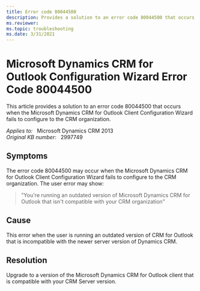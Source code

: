 ```yaml
---
title: Error code 80044500
description: Provides a solution to an error code 80044500 that occurs when the Microsoft Dynamics CRM for Outlook Client Configuration Wizard fails to configure to the CRM organization.
ms.reviewer: 
ms.topic: troubleshooting
ms.date: 3/31/2021
---
```

# Microsoft Dynamics CRM for Outlook Configuration Wizard Error Code 80044500

This article provides a solution to an error code 80044500 that occurs when the Microsoft Dynamics CRM for Outlook Client Configuration Wizard fails to configure to the CRM organization.

_Applies to:_ &nbsp; Microsoft Dynamics CRM 2013  
_Original KB number:_ &nbsp; 2997749

## Symptoms

The error code 80044500 may occur when the Microsoft Dynamics CRM for Outlook Client Configuration Wizard fails to configure to the CRM organization. The user error may show:

> "You're running an outdated version of Microsoft Dynamics CRM for Outlook that isn't compatible with your CRM organization"

## Cause

This error when the user is running an outdated version of CRM for Outlook that is incompatible with the newer server version of Dynamics CRM.

## Resolution

Upgrade to a version of the Microsoft Dynamics CRM for Outlook client that is compatible with your CRM Server version.
